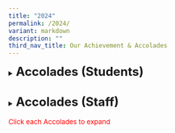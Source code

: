 ```yaml
---
title: "2024"
permalink: /2024/
variant: markdown
description: ""
third_nav_title: Our Achievement & Accolades
---
```

<details><summary><span style="font-size: 18pt;"><b>Accolades (Students)</b></span></summary>
<h5>Bharathiyar Vizha 2024 Literacy Competition</h5>
<span style="font-size: 10pt;">
<span style="color:blue;">•</span><b>Motivational trophy &amp; Certificate</b><br>
-Shanmugam Anbarasi - 1 Respect<br>
-Ilamurugu Subramanian Saidhakshin - 5 Respect<br>
-Pradyun Janakiraman - 5 Respect</span><br>
	
<h5>Orienteering Competition (Scouts)</h5>
<span style="font-size: 10pt;">
<span style="color:blue;">•</span><b>Gold Award - Area</b><br>
-Mohamad Roskhairunnas Bin Mohamad Roskamil - 6B<br>
-Nur Fitri Ariana Binte Bunyamin - 6A<br>
-Tan Shao Zhe, Ethan - 5 Respect<br>
-Adam Rizqi Bin Eddy Aizai - 4G</span><br>
	
<h5>Campcraft Competition (Scouts)</h5>
<span style="font-size: 10pt;">
<span style="color:blue;">•</span><b>Gold Award - Area</b><br>
-Heng Ming Hao - 6E<br>
-Muhammad Raug Bin Mohamed Rezal - 6D<br>
-Tan Hong Rui, Jayden - 5 Respect<br>
-Kalishwaran Raam Gyankailash - 5 Integrity</span><br>
	
<h5>KOM Competition (Knowledge of Movement) (Scouts)</h5>
<span style="font-size: 10pt;">
<span style="color:blue;">•</span><b>First - Area</b><br>
-Mohamad Roskhairunnas Bin Mohamad Roskamil - 6B<br>
-Tan Wan Rui Abby - 6B<br>
-Kaliswaran Raam Gyankailash - 5 Integrity<br>
-Ding Wan Xin - 4F<br><br>
<span style="color:blue;">•</span><b>First - Area</b><br>
-Nur Fitri Ariana Binte Bunyamin - 6A<br>
-Lee Yun Yun, Samantha - 6D<br>
-Muhammad Firdhaus Bin Ummor - 4D<br>
-Chew Wen Yi Nora - 4B</span><br>
	
<h5>West Area Cub Scout Leadership Camp (CSLC) (Scouts)</h5>
<span style="font-size: 10pt;">
<span style="color:blue;">•</span><b>Best Sixer</b><br>
-Nur Insyirah Binte Norkhisham - 4B</span><br>
	
<h5>Pei Hwa Hackathon 2024 (Infocomm Club)</h5>
<span style="font-size: 10pt;">
<span style="color:blue;">•</span><b>Certificate of Participation</b><br>
-Logan Pang Ding Jun - 4D<br>
-Caleb G Knight Bennet - 4F<br>
-Benjamin Theo Gultom - 4G<br>
-Kevin Yong Kai Wen - 4Gy</span><br>
	
<h5>National School Games</h5>
<table style="border: 1px solid rgb(42, 42, 42); width: 773px;"><tbody>
<tr>
<td width="208" style="padding: 8px; text-align: center; border: 1px solid rgb(42, 42, 42);"><b>Event</b></td>
<td width="208" style="padding: 8px; text-align: center; border: 1px solid rgb(42, 42, 42);"><b>Division</b></td>
<td width="208" style="padding: 8px; text-align: center; border: 1px solid rgb(42, 42, 42);"><b>Position</b></td></tr>
	
<tr>
<td rowspan="4" width="208" style="padding: 8px; text-align: center; vertical-align: middle; border: 1px solid rgb(42, 42, 42);">Volleyball</td>
<td width="208" style="padding: 8px; text-align: center; border: 1px solid rgb(42, 42, 42);">Seniors Girls</td>
<td width="208" style="padding: 8px; text-align: center; border: 1px solid rgb(42, 42, 42);">8th place - League 1</td></tr>
<tr>
<td width="208" style="padding: 8px; text-align: center; border: 1px solid rgb(42, 42, 42);">Seniors Boys</td>
<td width="208" style="padding: 8px; text-align: center; border: 1px solid rgb(42, 42, 42);">6th place - League 2</td></tr>
<tr>
<td width="208" style="padding: 8px; text-align: center; border: 1px solid rgb(42, 42, 42);">Juniors Girls</td>
<td width="208" style="padding: 8px; text-align: center; border: 1px solid rgb(42, 42, 42);">4th place - Tier 2</td></tr>
<tr>
<td width="208" style="padding: 8px; text-align: center; border: 1px solid rgb(42, 42, 42);">Juniors Boys</td>
<td width="208" style="padding: 8px; text-align: center; border: 1px solid rgb(42, 42, 42);">5th place - Tier 2</td></tr>
	
<tr>
<td rowspan="2" width="208" style="padding: 8px; text-align: center; vertical-align: middle; border: 1px solid rgb(42, 42, 42);">Rope Skipping</td>
<td rowspan="2" width="208" style="padding: 8px; text-align: center; vertical-align: middle; border: 1px solid rgb(42, 42, 42);">Seniors Boys</td>
<td width="208" style="padding: 8px; text-align: center; border: 1px solid rgb(42, 42, 42);"><span style="font-size: 10pt;"><span style="color:blue;">•</span>2nd Position - Individual Double Under<br>
-Teo Zi Yang, Xalan - 6D<br>
<span style="color:blue;">•</span>7th Position - Individual Double Under<br>
-Chua Zhen Wei - 6C</span></td></tr>
<tr>
<td width="208" style="padding: 8px; text-align: center; border: 1px solid rgb(42, 42, 42);">4th place - Speed Relay</td></tr>
	
<tr>
<td width="208" style="padding: 8px; text-align: center; vertical-align: middle; border: 1px solid rgb(42, 42, 42);">Football</td>
<td width="208" style="padding: 8px; text-align: center; vertical-align: middle; border: 1px solid rgb(42, 42, 42);">Seniors Boys</td>
<td width="208" style="padding: 8px; text-align: center; border: 1px solid rgb(42, 42, 42);">5th place - League 4 Quarterfinal Round</td></tr>
	
<tr>
<td rowspan="2" width="208" style="padding: 8px; text-align: center; vertical-align: middle; border: 1px solid rgb(42, 42, 42);">Wushu</td>
<td width="208" style="padding: 8px; text-align: center; vertical-align: middle; border: 1px solid rgb(42, 42, 42);">Seniors Boys</td>
<td width="208" style="padding: 8px; text-align: center; border: 1px solid rgb(42, 42, 42);"><span style="font-size: 10pt;">
<span style="color:blue;">•</span>5th place - 5 Duan Broadsword<br>
<span style="color:blue;">•</span>5th place - 4 Duan Cudgel<br>
-Loh Yong Jie - 6F</span></td></tr>
<tr>
<td width="208" style="padding: 8px; text-align: center; vertical-align: middle; border: 1px solid rgb(42, 42, 42);">Juniors Boys</td>
<td width="208" style="padding: 8px; text-align: center; border: 1px solid rgb(42, 42, 42);"><span style="font-size: 10pt;">
<span style="color:blue;">•</span>3rd place - 24 Style Taijiquan<br>
<span style="color:blue;">•</span>1st place - 42 Style Taijijian<br>
<span style="color:blue;">•</span>2nd place - 1st International Spear<br>
-Charlayne Chiang - 5 Responsibility</span></td></tr>
	
<tr>
<td width="208" style="padding: 8px; text-align: center; vertical-align: middle; border: 1px solid rgb(42, 42, 42);">Taekwondo</td>
<td width="208" style="padding: 8px; text-align: center; vertical-align: middle; border: 1px solid rgb(42, 42, 42);">Juniors Girls</td>
<td width="208" style="padding: 8px; text-align: center; border: 1px solid rgb(42, 42, 42);"><span style="font-size: 10pt;">
<span style="color:blue;">•</span>5th place - Poomsae Individual Red 1<br>
-Lam Shi Yuan Guliana Star - 4G</span></td></tr>
	
<tr>
<td width="208" style="padding: 8px; text-align: center; vertical-align: middle; border: 1px solid rgb(42, 42, 42);">Gymnastics</td>
<td width="208" style="padding: 8px; text-align: center; vertical-align: middle; border: 1px solid rgb(42, 42, 42);">Seniors Girls</td>
<td width="208" style="padding: 8px; text-align: center; border: 1px solid rgb(42, 42, 42);"><span style="font-size: 10pt;">
<span style="color:blue;">•</span>Bronze (5th place) - Balance Beam<br>
<span style="color:blue;">•</span>Bronze (6th place) - Floor Exercise<br>
-Blossom Ling - 5 Respect</span></td></tr>
	
<tr>
<td rowspan="4" width="208" style="padding: 8px; text-align: center; vertical-align: middle; border: 1px solid rgb(42, 42, 42);">Shuqun Orienteering Race</td>
<td width="208" style="padding: 8px; text-align: center; vertical-align: middle; border: 1px solid rgb(42, 42, 42);">Seniors Girls</td>
<td width="208" style="padding: 8px; text-align: center; border: 1px solid rgb(42, 42, 42);"><span style="font-size: 10pt;">
<span style="color:blue;">•</span>1st place<br>
-Lim Ree Yee - 6F<br>
-Lim Xuan Xuan Doris - 5 Confidence</span></td></tr>
<tr>
<td width="208" style="padding: 8px; text-align: center; vertical-align: middle; border: 1px solid rgb(42, 42, 42);">Juniors Girls</td>
<td width="208" style="padding: 8px; text-align: center; border: 1px solid rgb(42, 42, 42);"><span style="font-size: 10pt;">
<span style="color:blue;">•</span>5th place<br>
-Crystal Angel Francis Xavier  - 4E<br>
-Caylin Wong Yu Yarn - 3 Perseverance</span></td></tr>
<tr>
<td width="208" style="padding: 8px; text-align: center; vertical-align: middle; border: 1px solid rgb(42, 42, 42);">Seniors Boys</td>
<td width="208" style="padding: 8px; text-align: center; border: 1px solid rgb(42, 42, 42);"><span style="font-size: 10pt;">
<span style="color:blue;">•</span>1st place<br>
-Callum Wong Joon Thang - 6F<br>
-Gareth Chua Shao Feng - 5 Responsibility<br>
<span style="color:blue;">•</span>2nd place<br>
-Loh Yong Rui - 5 Respect<br>
-Ryan Yang Kai Le - 5 Diligence</span></td></tr>
<tr>
<td width="208" style="padding: 8px; text-align: center; vertical-align: middle; border: 1px solid rgb(42, 42, 42);">Juniors Boys</td>
<td width="208" style="padding: 8px; text-align: center; border: 1px solid rgb(42, 42, 42);"><span style="font-size: 10pt;">
<span style="color:blue;">•</span>3rd place<br>
-Leong Hao Ming Lucas - 4C<br>
-Yang Jun Jie - 4B</span></td></tr>
	
<tr>
<td width="208" style="padding: 8px; text-align: center; vertical-align: middle; border: 1px solid rgb(42, 42, 42);">Sailing</td>
<td width="208" style="padding: 8px; text-align: center; vertical-align: middle; border: 1px solid rgb(42, 42, 42);">Seniors Boys</td>
<td width="208" style="padding: 8px; text-align: center; border: 1px solid rgb(42, 42, 42);"><span style="font-size: 10pt;">
<span style="color:blue;">•</span>18th place<br>
-Callum Wong Joon Thang - 6F</span></td></tr>
	
</tbody></table>
	
<h5>Malay Language TeeVers Competition (Pertandingan TeeVers)</h5>
<span style="font-size: 10pt;">
<span style="color:blue;">•</span><b>2nd place - Primary category</b><br>
-Halyza Arabelle Thomas - 5 Diligence<br>
-Eizz Fazwafiy Bin Muhammad Fazli - 5 Diligence<br>
	
<h5>'Our Mother Tongues as Living Languages' – MTLS Challenge 2024</h5>
<span style="font-size: 10pt;">
<span style="color:blue;">•</span><b>Selected as one of this year's winning entries - Primary category</b><br>
-Senthil Kumar Jeevitha - 3 Perseverance<br>
-Hanna Nayra Maryssa Binte Muhammad Razif Ariff - 3 Diligence<br>
-Shayaan Haqqi Bin Shafiq - 3 Diligence<br>
-Hirva Charan - 3 Respect<br>
-Chai Chang Sheng - 3 Perseverance<br>
-Lin Xin Yang- 3 Perseverance<br>
-Kwan Zeon Jyu Kingsley - 3 Perseverance</span><br>
	
<h5>Our Schools, Our Stories’ 2024 Photo &amp; Video Contest</h5>
<span style="font-size: 10pt;">
<span style="color:blue;">•</span><b>Honourable Mention - Junior category (World of Possibilities theme):</b><br>
-Wong Lik Shun Max - 5 Diligence<br>
-Pranavika Nehru - 5 Perseverance<br>
-Leong Rui Zhe - 5 Respect</span><br>
	
<h5>National Creative Poem Writing Competition (Chinese Language)</h5>
<span style="font-size: 10pt;">
<span style="color:blue;">•</span><b>Distinction Award:</b><br>
-Qin ZiXuan Victor - 4F<br>
-Tan Jing Zhong Eldred - 4G<br>
-Yong Yi Lu - 6E</span><br>
	
<h5>28th National Primary Schools cum 15th Singapore-Malaysia-Brunei On-The-Spot Chinese Creative Essay Writing Competition</h5>
<span style="font-size: 10pt;">
<span style="color:blue;">•</span><b>Distinction Award:</b><br>
-Chong Qi Yan - 5 Respect</span><br>

<h5>ML Teevers Competition (Pertandingan Teevers)</h5>
<span style="font-size: 10pt;">
<span style="color:blue;">•</span><b>2nd place in the Primary Category:</b><br>
-Eizz Fazwafiy Bin Muhammad Fazli - 5 Diligence<br>
-Halyza Arabelle Thomas - 5 Diligence</span><br>
	
<h5>Visual Spatial Mathlympics 2024 </h5>
<span style="font-size: 10pt;">
<span style="color:blue;">•</span><b>Bronze (individual):</b><br>
-Emily Ng Min Qi - 6E <br>
-Jocelyn Lau Bee Yee - 6E <br>
-Lim Ming You - 6F <br>
-Quek Su En, Adalia - 6F<br>
<span style="color:blue;">•</span><b>Silver (individual):</b><br> 
-Feng Yanbo - 6F</span><br>
	
<h5>7th National Text Recital Competition</h5>
<span style="font-size: 10pt;">
	<span style="color:blue;">•</span><b>Silver Award (Group):</b><br>
-Shao Qingxi - 3 Respect<br>
-Emma See Xi Ern - 3 Perseverance<br>
-Lin Xin Yang - 3 Perseverance<br>
<span style="color:blue;">•</span><b>Bronze Awards (Group):</b><br> 
-Huan Zizhou - 4F<br>
-Tan Jing Zhong Eldred - 4G</span><br>
	
<h5>Singapore Youth Festival (SYF)</h5>
<table style="border: 1px solid rgb(42, 42, 42); width: 773px;"><tbody>
<tr>
<td width="208" style="padding: 8px; text-align: center; border: 1px solid rgb(42, 42, 42);"><b>Synopsis</b></td>
<td width="208" style="padding: 8px; text-align: center; border: 1px solid rgb(42, 42, 42);"><b>SYF AP Event</b></td>
<td width="208" class="" style="padding: 8px; text-align: center; border: 1px solid rgb(42, 42, 42);"><b>Results</b></td></tr>
<tr>
<td rowspan="7" width="208" style="padding: 8px; text-align: center; vertical-align: middle; border: 1px solid rgb(42, 42, 42);">The Singapore Youth Festival (SYF) is an annual event organised by the Arts
Education Branch, Ministry of Education that celebrates the vitality of our youth and diverse talents in arts. This year the school took charge in the SYF Arts Presentation (AP) to make a positive difference to themselves and their peers in developing character and 21st century competencies through the arts. </td>
<td width="208" style="padding: 8px; text-align: center; border: 1px solid rgb(42, 42, 42);">Guzheng Ensemble</td>
<td width="208" class="" style="padding: 8px; text-align: center; border: 1px solid rgb(42, 42, 42);">Distinction</td></tr>
<tr>
<td width="208" style="padding: 8px; text-align: center; border: 1px solid rgb(42, 42, 42);">Harmonica Ensemble</td>
<td width="208" style="padding: 8px; text-align: center; border: 1px solid rgb(42, 42, 42);">Accomplishment</td></tr>
<tr>
<td width="208" style="padding: 8px; text-align: center; border: 1px solid rgb(42, 42, 42);">Concert Band</td>
<td width="208" style="padding: 8px; text-align: center; border: 1px solid rgb(42, 42, 42);">Commendation</td></tr>
<tr>
<td width="208" style="padding: 8px; text-align: center; border: 1px solid rgb(42, 42, 42);">Indian Dance</td>
<td width="208" style="padding: 8px; text-align: center; border: 1px solid rgb(42, 42, 42);">Accomplishment</td></tr>
<tr>
<td width="208" style="padding: 8px; text-align: center; border: 1px solid rgb(42, 42, 42);">Malay Dance</td>
<td width="208" style="padding: 8px; text-align: center; border: 1px solid rgb(42, 42, 42);">Accomplishment</td></tr>	
<tr>
<td width="208" style="padding: 8px; text-align: center; border: 1px solid rgb(42, 42, 42);">Choir</td>
<td width="208" style="padding: 8px; text-align: center; border: 1px solid rgb(42, 42, 42);">Distinction</td></tr>	
<tr>
<td width="208" style="padding: 8px; text-align: center; border: 1px solid rgb(42, 42, 42);">Chinese Dance</td>
<td width="208" style="padding: 8px; text-align: center; border: 1px solid rgb(42, 42, 42);">Accomplishment</td></tr>	
</tbody></table>



</span></details>
<br>
<details><summary><span style="font-size: 18pt;"><b>Accolades (Staff)</b></span></summary>
<h5>Chief Scout’s Commendation Award 2024</h5>
<span style="font-size: 10pt;">
-Mdm Ho Siew Ling Katherine<br></span>
<h5>Distinguished Service Awards &amp; Singapore Scout Foundation Awards 2024</h5>
<span style="font-size: 10pt;">
-Mdm Ho Siew Ling Katherine<br></span>
<h5>National Day Awards 2024</h5>
<span style="font-size: 10pt;">
<span style="color:blue;">•</span> <b>Commendation Medal</b><br>
-Mrs Kimberly Walker<br></span>
<span style="font-size: 10pt;">
<span style="color:blue;">•</span> <b>Long Service Medal</b><br>
-Mrs Karen Selvarajan<br>
-Mrs Susan Kwan<br>
-Mr Safarudin Bin Mustafa<br>
-Mdm Loh Foong Leng<br>
-Ms Tan Hui Ping<br></span>
	
<h5>Public Sector Transformation Awards 2024</h5>
<span style="font-size: 10pt;">
<span style="color:blue;">•</span> <b>Exemplary Innovator Award</b><br>
-Mr Chan Kok Hong<br></span>
<h5>MOE Long Service Awards 2024</h5>
<span style="font-size: 10pt;">
<span style="color:blue;">•</span> <b>5 Years MOE Long Service Award:</b><br>
- Mdm Callie Yu<br>
<span style="color:blue;">•</span> <b>10 Years MOE Long Service Award:</b><br>
- Ms Eugenia Lim<br>
- Mr Zhao Zhiyong<br>
<span style="color:blue;">•</span> <b>15 Years MOE Long Service Award:</b><br>
- Mdm Junianah Binte Shamsudin<br>
- Mrs Charmaine Tan<br>
- Mr Roszaimy Bin Roslan<br>
- Mdm Norsuhana Bte Em<br>
- Mr Nur Muhammad Bin Abdul Rahman<br>
- Mrs Angie Chng<br>
- Mrs Kimberly Walker<br>
- Ms Chua Leng Leng<br>
<span style="color:blue;">•</span> <b>20 Years MOE Long Service Award:</b><br>
- Mdm Lara De Souza-Ang<br>
- Mdm Noor Faieza Binte Noordin<br>
- Mdm Nurwani Bte Yacob<br>
- Ms Winnie Soo<br>
- Ms Noor Hairozan Bte Jumaat<br>
- Mrs Lim Siew Pei<br>
- Mdm  Padmawathy D/O Vellusamy<br>
- Mrs Casren Aw<br>
- Mdm Shahidah Bte Md Fadzillah<br>
<span style="color:blue;">•</span> <b>25 Years MOE Long Service Award:</b><br>
- Mr Safarudin B Mustafa<br>
- Mr Roslan B Sa’Ad<br>
- Mrs Eileen Seet<br>
<span style="color:blue;">•</span> <b>30 Years MOE Long Service Award:</b><br>
- Mdm Sally Heng<br>
- Mrs Rina Liang<br>
<span style="color:blue;">•</span> <b>35 Years MOE Long Service Award:</b><br>
- Mr Mohamed Khir Bin Mohd Sapuan<br></span>

	
</details>
<br><span style="font-size: 10pt;color:red;">Click each Accolades to expand</span>